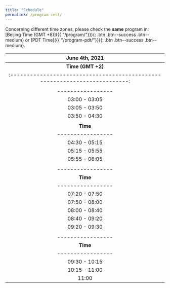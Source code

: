```yaml
---
title: "Schedule"
permalink: /program-cest/
---
```


Concerning different time zones, please check the **same** program in: [Beijing Time (GMT +8)]({{ "/program/"}}){: .btn .btn--success .btn--medium} or [PDT Time]({{ "/program-pdt/"}}){: .btn .btn--success .btn--medium}.




| **June 4th, 2021**                                      |
| :-------------------------------------------------------------------------:|
| **Time (GMT +2)** | **Speaker**          | **Organization** |                   **Title**                                      |
| :-------------------------------------------------------------------------:|
|  |**Session One:**| |
| -----------------| -----------------|------------- | :-------------------------------------------------------------:|
| 03:00 - 03:05    |                  |              |     Welcome                                                  |
| 03:05 - 03:50    | [Patrick Wensing](/speakers/wensing)  | University of Notre Dame       |  It All Matters: Considerations Across Design and Control for Contact-Savvy Robots                                                            |
| 03:50 - 04:30    | [JIA Yan-Bin](/speakers/yan-bin/) | Iowa State University  | Targeted Batting of In-flight Objects by a Robotic Arm |
|  |**Session Two:**| | 
| **Time**             | **Speaker**          | **Organization** |                   **Title**                                      |
| -----------------| -----------------|------------- | :-------------------------------------------------------------: |
| 04:30 - 05:15    |  [Dragomir Nenchev ](/speakers/nenchev/) <br/>  (Yoshikazu Kanamiya) |  Kaishi Professional University | Emergent Humanoid Robot Motion Synergies <br/>Derived from the Momentum Equilibrium Principle and the Distribution of Momentum                                                             |
| 05:15 - 05:55    | [Mehdi Benallegue](/speakers/benallegue)| AIST, Tsukuba Japan |    New challenges for humanoids state observation: <br/>beyond the precision of floating-base kinematics                    |
| 05:55 - 06:05    |                  |              |     Teaser Session One|
| |**Session Three:**| |
| -----------------| -----------------|------------- | :-------------------------------------------------------------: |
| **Time**             | **Speaker**          | **Organization** |                   **Title**                                      |
| -----------------| -----------------|------------- | :-------------------------------------------------------------:|
| 07:20 - 07:50    | [REN Zeyu](/speakers/zeyu) | [Rokae R&D Center](https://www.rokae.com/) | Design of an Efficient 3-DoF Leg with Series-Parallel and Biarticular Compliant Actuation                                  |
| 07:50 - 08:00    |                  |              |     Teaser Session Two|
| 08:00 - 08:40    |  [Yuquan WANG](https://ywang-robotics.github.io/)     | CNRS-UM, LIRMM | Impact-Aware Task-Space Quadratic Programming Control       |
| 08:40 - 09:20    |  [Alessandro Saccon](/speakers/saccon)    | Eindhoven University of Technology    | Reference Spreading Control and Sensitivity Analysis <br/>About Robot Trajectories with Simultaneous Impacts |
| 09:20 - 09:30    |                  |              |     Teaser Session Three|
|   |**Session Four:**| |
| -----------------| -----------------|------------- | :-------------------------------------------------------------:|
| **Time**             | **Speaker**          | **Organization** |                   **Title**                                      |
| -----------------| -----------------|------------- | :-------------------------------------------------------------:|
| 09:30 - 10:15    | [Aude Billard](/speakers/billard)  | EPFL |  Machine learning and dynamical systems for adaptive manipulation in humanoid robots|
| 10:15 - 11:00    |  [Roy Featherstone](/speakers/featherstone)       | Italian Institute of Technology       |  High Performance Balancing on a Narrow Support|
| 11:00    |  [Abderrahmane Kheddar](http://jrl-umi3218.github.io/member-kheddar.html)                |      CNRS-UM, LIRMM     |   Summary, Remarks, and Discussions                          |

